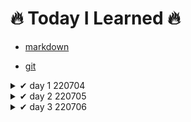 # 🔥 Today I Learned 🔥

- [markdown](https://github.com/jincde/TIL/tree/master/markdown)

- [git](https://github.com/jincde/TIL/tree/master/git)

  

<details>
<summary>✔ day 1 220704</summary>
#### 가입

- `github` 가입
- `notion` 가입
- `syllaverse` 가입
- `discord` 가입



#### 개발환경 설정

- `git` 설치
- `Python` 설치
- `VScode` 설치
- `Typora` 설치
</details>



<details>
<summary> ✔ day 2 220705 </summary>

- `markdown` 문법
  - 실습 자료 제작
  
- `git` 실습

  - `add` `commit` 등 명령어
  </details>
  



<details>
<summary> ✔ day 3 220706 </summary>

- `로컬저장소` `원격저장소` 개념

- `git 기본 브랜치` 설정

- 저장소 만들고 `3커밋`

- TIL `커밋`
</details>